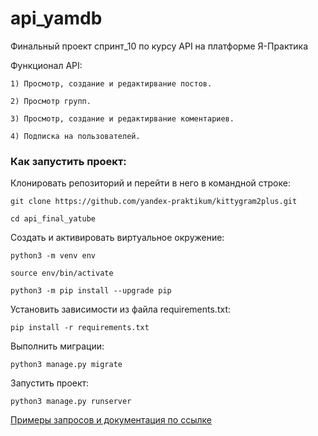 # api_yamdb
Финальный проект спринт_10 по курсу API на платформе Я-Практика  

Функционал API:
```
1) Просмотр, создание и редактирвание постов.
```
```
2) Просмотр групп.
```
```
3) Просмотр, создание и редактирвание коментариев.
```

```
4) Подписка на пользователей.
```

### Как запустить проект:

Клонировать репозиторий и перейти в него в командной строке:

```
git clone https://github.com/yandex-praktikum/kittygram2plus.git
```

```
cd api_final_yatube
```

Cоздать и активировать виртуальное окружение:

```
python3 -m venv env
```

```
source env/bin/activate
```

```
python3 -m pip install --upgrade pip
```

Установить зависимости из файла requirements.txt:

```
pip install -r requirements.txt
```

Выполнить миграции:

```
python3 manage.py migrate
```

Запустить проект:

```
python3 manage.py runserver
```

[Примеры запросов и документация по ссылке](http://127.0.0.1:8000/redoc/)
